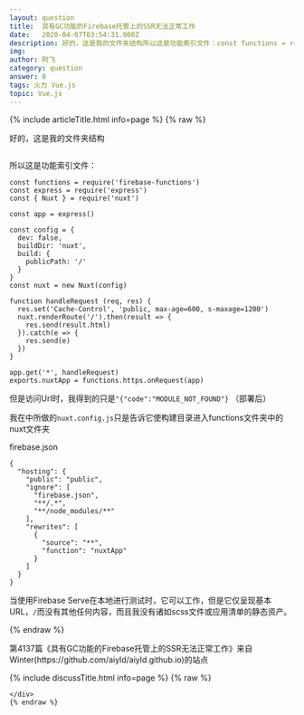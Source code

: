 ```yaml
---
layout: question
title:  具有GC功能的Firebase托管上的SSR无法正常工作
date:   2020-04-07T03:54:31.000Z
description: 好的，这是我的文件夹结构所以这是功能索引文件：const functions = require('firebase-functions')...
img: 
author: 阿飞
category: question
answer: 0
tags: 火力 Vue.js
topic: Vue.js
---
```

<div class="article-root">
  <div class="article">
    {% include articleTitle.html info=page %}
    {% raw %}
    <div class="article-content"><p><font style="vertical-align: inherit;"><font style="vertical-align: inherit;">好的，这是我的文件夹结构</font></font></p>

<p><a href="https://www.samyoc.com//uploads/users/24015/images/thumbnails/1586231544069.png" data-src="https://www.samyoc.com//uploads/users/24015/images/1586231544069.png" rel="nofollow noreferrer"><img src="https://i.stack.imgur.com/OGRPG.png" alt=""></a></p>

<p><font style="vertical-align: inherit;"><font style="vertical-align: inherit;">所以这是功能索引文件：</font></font></p>

<pre><code>const functions = require('firebase-functions')<font></font>
const express = require('express')<font></font>
const { Nuxt } = require('nuxt')<font></font>
<font></font>
const app = express()<font></font>
<font></font>
const config = {<font></font>
  dev: false,<font></font>
  buildDir: 'nuxt',<font></font>
  build: {<font></font>
    publicPath: '/'<font></font>
  }<font></font>
}<font></font>
const nuxt = new Nuxt(config)<font></font>
<font></font>
function handleRequest (req, res) {<font></font>
  res.set('Cache-Control', 'public, max-age=600, s-maxage=1200')<font></font>
  nuxt.renderRoute('/').then(result =&gt; {<font></font>
    res.send(result.html)<font></font>
  }).catch(e =&gt; {<font></font>
    res.send(e)<font></font>
  })<font></font>
}<font></font>
<font></font>
app.get('*', handleRequest)<font></font>
exports.nuxtApp = functions.https.onRequest(app)<font></font>
</code></pre>

<p><font style="vertical-align: inherit;"><font style="vertical-align: inherit;">但是访问Url时，我得到的只是</font></font><code>"{"code":"MODULE_NOT_FOUND"}</code><font style="vertical-align: inherit;"><font style="vertical-align: inherit;">
（部署后）</font></font></p>

<p><font style="vertical-align: inherit;"><font style="vertical-align: inherit;">我在中所做的</font></font><code>nuxt.config.js</code><font style="vertical-align: inherit;"><font style="vertical-align: inherit;">只是告诉它使构建目录进入functions文件夹中的nuxt文件夹</font></font></p>

<p><font style="vertical-align: inherit;"><font style="vertical-align: inherit;">firebase.json</font></font></p>

<pre><code>{<font></font>
  "hosting": {<font></font>
    "public": "public",<font></font>
    "ignore": [<font></font>
      "firebase.json",<font></font>
      "**/.*",<font></font>
      "**/node_modules/**"<font></font>
    ],<font></font>
    "rewrites": [<font></font>
      {<font></font>
        "source": "**",<font></font>
        "function": "nuxtApp"<font></font>
      }<font></font>
    ]<font></font>
  }<font></font>
}<font></font>
</code></pre>

<p><font style="vertical-align: inherit;"><font style="vertical-align: inherit;">当使用Firebase Serve在本地进行测试时，它可以工作，但是它仅呈现基本URL，</font></font><code>/</code><font style="vertical-align: inherit;"><font style="vertical-align: inherit;">而没有其他任何内容，而且我没有诸如scss文件或应用清单的静态资产。</font></font></p></div>
    {% endraw %}
  </div>
  <p class="winter_mark">第4137篇《具有GC功能的Firebase托管上的SSR无法正常工作》来自Winter(https://github.com/aiyld/aiyld.github.io)的站点</p>
  <div class="discuss-wrapper">
    {% include discussTitle.html info=page %}
    {% raw %}
    <div class="discuss-list">
    
    </div>
    {% endraw %}
  </div>
<div>
